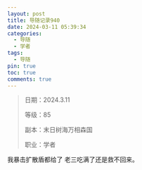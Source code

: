 ```yaml
---
layout: post
title: 导随记录940
date: 2024-03-11 05:39:34
categories:
  - 导随
  - 学者
tags:
  - 导随
pin: true
toc: true
comments: true
---
```

> 日期：2024.3.11
>
> 等级：85
>
> 副本：末日树海万相森国
>
> 职业：学者

我暴击扩散盾都给了 老三吃满了还是救不回来。
